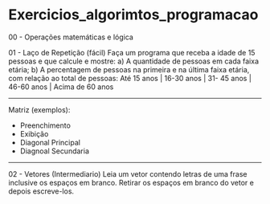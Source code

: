 # Exercicios_algorimtos_programacao

00 - Operações matemáticas e lógica

01 - Laço de Repetição (fácil)
Faça um programa que receba a idade de 15 pessoas e que calcule e mostre:
a)	A quantidade de pessoas em cada faixa etária;
b)	A percentagem de pessoas na primeira e na última faixa etária, com relação ao total de pessoas: 
Até 15 anos | 16-30 anos | 31- 45 anos | 46-60 anos | Acima de 60 anos

-------------------------------------------------------------------------------------------------------------------------------------

Matriz (exemplos):
- Preenchimento
- Exibição 
- Diagonal Principal
- Diagnoal Secundaria

-------------------------------------------------------------------------------------------------------------------------------------
02 - Vetores (Intermediario)
Leia um vetor contendo letras de uma frase inclusive os espaços em branco. Retirar os espaços em branco do vetor e depois escreve-los.

